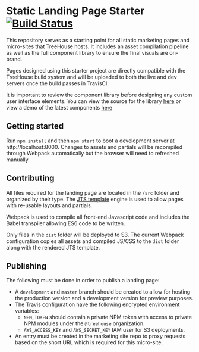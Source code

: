 # Static Landing Page Starter [![Build Status](https://travis-ci.com/treehouseaustin/landing.svg?token=XLiSh4zTSbnj7fMscxCm&branch=master)](https://travis-ci.com/treehouseaustin/landing)

This repository serves as a starting point for all static marketing pages and
micro-sites that TreeHouse hosts. It includes an asset compilation pipeline as
well as the full component library to ensure the final visuals are on-brand.

Pages designed using this starter project are directly compatible with the
TreeHouse build system and will be uploaded to both the live and dev servers
once the build passes in TravisCI.

It is important to review the component library before designing any custom
user interface elements. You can view the source for the library
[here](https://github.com/treehouseaustin/treehouse-ui) or view a demo of the
latest components [here](http://ui.dev.tree.house)

## Getting started

Run `npm install` and then `npm start` to boot a development server at
http://localhost:8000. Changes to assets and partials will be recompiled through
Webpack automatically but the browser will need to refreshed manually.

## Contributing

All files required for the landing page are located in the `/src` folder and
organized by their type. The [JTS template](https://github.com/Ignigena/jts)
engine is used to allow pages with re-usable layouts and partials.

Webpack is used to compile all front-end Javascript code and includes the Babel
transpiler allowing ES6 code to be written.

Only files in the `dist` folder will be deployed to S3. The current Webpack
configuration copies all assets and compiled JS/CSS to the `dist` folder along
with the rendered JTS template.

## Publishing

The following must be done in order to publish a landing page:

- A `development` and `master` branch should be created to allow for hosting the
  production version and a development version for preview purposes.
- The Travis configuration have the following encrypted environment variables:
  - `NPM_TOKEN` should contain a private NPM token with access to private NPM
    modules under the `@treehouse` organization.
  - `AWS_ACCESS_KEY` and `AWS_SECRET_KEY` IAM user for S3 deployments.
- An entry must be created in the marketing site repo to proxy requests based on
  the short URL which is required for this micro-site.

